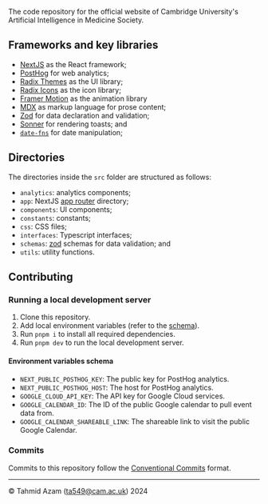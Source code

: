 The code repository for the official website of Cambridge University's Artificial Intelligence in Medicine Society.

## Frameworks and key libraries

- [NextJS](https://nextjs.org) as the React framework;
- [PostHog](https://posthog.com) for web analytics;
- [Radix Themes](https://www.radix-ui.com) as the UI library;
- [Radix Icons](https://www.radix-ui.com/icons) as the icon library;
- [Framer Motion](https://www.framer.com/motion/) as the animation library
- [MDX](https://mdxjs.com) as markup language for prose content;
- [Zod](https://zod.dev) for data declaration and validation;
- [Sonner](https://sonner.emilkowal.ski) for rendering toasts; and
- [`date-fns`](https://date-fns.org) for date manipulation;

## Directories

The directories inside the `src` folder are structured as follows:

- `analytics`: analytics components;
- `app`: NextJS [app router](https://nextjs.org/docs/app/building-your-application/routing) directory;
- `components`: UI components;
- `constants`: constants;
- `css`: CSS files;
- `interfaces`: Typescript interfaces;
- `schemas`: [zod](https://zod.dev) schemas for data validation; and
- `utils`: utility functions.

## Contributing

### Running a local development server

1. Clone this repository.
2. Add local environment variables (refer to the [schema](#environment-variables-schema)).
3. Run `pnpm i` to install all required dependencies.
4. Run `pnpm dev` to run the local development server.

#### Environment variables schema

- `NEXT_PUBLIC_POSTHOG_KEY`: The public key for PostHog analytics.
- `NEXT_PUBLIC_POSTHOG_HOST`: The host for PostHog analytics.
- `GOOGLE_CLOUD_API_KEY`: The API key for Google Cloud services.
- `GOOGLE_CALENDAR_ID`: The ID of the public Google calendar to pull event data from.
- `GOOGLE_CALENDAR_SHAREABLE_LINK`: The shareable link to visit the public Google Calendar.

### Commits

Commits to this repository follow the [Conventional Commits](https://www.conventionalcommits.org/en/v1.0.0/) format.

---

© Tahmid Azam ([ta549@cam.ac.uk](mailto:ta549@cam.ac.uk)) 2024
